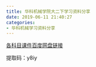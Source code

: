 ```yaml
---
title: 华科机械学院大二下学习资料分享
date: 2019-06-11 21:40:27
categories: 
- 华科机械学习资料分享
---
```


[各科目课件百度网盘链接](链接：https://pan.baidu.com/s/1dHzxPkSfFQhlM11DN1waoA )

提取码：y8iy 

